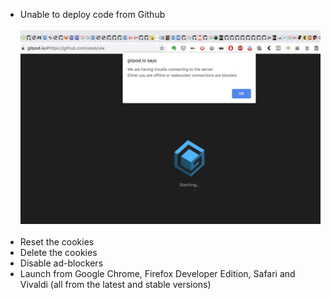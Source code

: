* Unable to deploy code from Github
<BR></BR>
![gitpod.jpeg](images/108989049-gitpod.jpeg)
<BR></BR>
* Reset the cookies
* Delete the cookies
* Disable ad-blockers
* Launch from Google Chrome, Firefox Developer Edition, Safari and Vivaldi (all from the latest and stable versions)